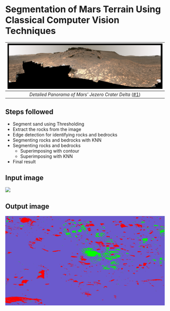 # Segmentation of Mars Terrain Using Classical Computer Vision Techniques


| ![Detailed Panorama of Mars' Jezero Crater Delta](images/panorama.png) | 
|:--:| 
| *Detailed Panorama of Mars' Jezero Crater Delta* ([#1][i1]) |

[i1]: https://mars.nasa.gov/resources/26978/detailed-panorama-of-mars-jezero-crater-delta/

## Steps followed


-  Segment sand using Thresholding
-  Extract the rocks from the image
-  Edge detection for identifying rocks and bedrocks
-  Segmenting rocks and bedrocks with KNN
- Segmenting rocks and bedrocks
  - Superimposing with contour
  - Superimposing with KNN
-  Final result

## Input image

![](final_results/input_image.png)

## Output image

![](final_results/final_Seg_all_3_classes.jpg)
